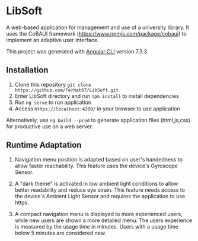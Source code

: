 # LibSoft

A web-based application for management and use of a university library.
It uses the CoBAUI framework (https://www.npmjs.com/package/cobaui) to implement an adaptive user interface.

This project was generated with [Angular CLI](https://github.com/angular/angular-cli) version 7.3.3.

## Installation

1. Clone this repository `git clone https://github.com/Ferhat67/LibSoft.git`
2. Enter LibSoft directory and run `npm install` to install dependencies
3. Run `ng serve` to run application
4. Access `https://localhost:4200/` in your browser to use application

Alternatively, use `ng build --prod` to generate application files (html,js,css) for 
productive use on a web server.

## Runtime Adaptation

1. Navigation menu position is adapted based on user's handedness to allow faster reachability.
This feature uses the device's Gyroscope Sensor.

2. A "dark theme" is activated in low ambient light conditions to allow better readability and reduce eye strain.
This feature needs access to the device's Ambient Light Sensor and requires the application to use https.

3. A compact navigation menu is displayed to more experienced users, while new users are shown a more detailed menu.
The users experience is measured by the usage time in minutes. Users with a usage time below 5 minutes are considered new.
